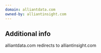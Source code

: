 ```yaml
---
domain: alliantdata.com
owned-by: alliantinsight.com
---
```


## Additional info

alliantdata.com redirects to alliantinsight.com


